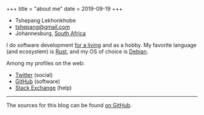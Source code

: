 +++
title = "about me"
date = 2019-09-19
+++

- Tshepang Lekhonkhobe
- <tshepang@gmail.com>
- Johannesburg, [South Africa]

I do software development [for a living] and as a hobby.
My favorite language (and ecosystem) is [Rust], and my OS of choice is
[Debian].

Among my profiles on the web:

- [Twitter] (social)
- [GitHub] (software)
- [Stack Exchange] (help)

---

The sources for this blog can be found [on GitHub].

[South Africa]: https://en.wikipedia.org/wiki/South_Africa
[for a living]: https://panoptix.co.za
[Rust]: https://rust-lang.org
[Debian]: https://debian.org
[GitHub]: https://github.com/tshepang
[Stack Exchange]: https://stackexchange.com/users/125744
[Twitter]: https://twitter.com/tshepang_dev
[on GitHub]: https://github.com/tshepang/blog

